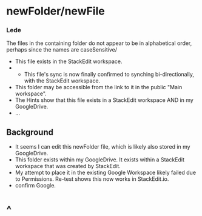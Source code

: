 # newFolder/newFile

### Lede
The files in the containing folder do not appear to be in alphabetical order, perhaps since the names are caseSensitive/
* This file exists in the StackEdit workspace.
* * This file's sync is now finally confirmed to synching bi-directionally, with the StackEdit workspace.
* This folder may be accessible from the link to it in the public "Main workspace".
* The Hints show that this file exists in a StackEdit workspace AND in my GoogleDrive.
* ...

## Background

* It seems I can edit this newFolder file, which is likely also stored in my GoogleDrive.
* This folder exists within my GoogleDrive.  It exists within a StackEdit workspace that was created by StackEdit.
* My attempt to place it in the existing Google Workspace likely failed due to Permissions.  Re-test shows this now works in StackEdit.io.
* confirm Google.

# ^


<!--stackedit_data:
eyJoaXN0b3J5IjpbLTE4NTAyODIzMSw2NTEzNDY5OTAsOTQzND
YzNDE2LDQzOTMyNjYwMCwtMzQxOTMyOTY2LC0yNzY2MzI5NSwt
MjA2ODExNTEzNSwtMTU5MzY5MDAwNCwxNTczNDkzODcyXX0=
-->